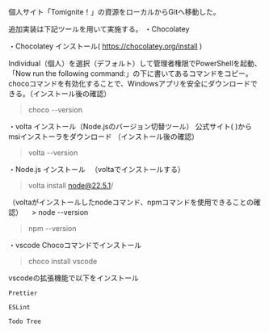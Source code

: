 個人サイト「Tomignite！」の資源をローカルからGitへ移動した。

追加実装は下記ツールを用いて実施する。
・Chocolatey

・Chocolatey インストール( https://chocolatey.org/install )

  Individual（個人）を選択（デフォルト）して管理者権限でPowerShellを起動、「Now run the following command:」の下に書いてあるコマンドをコピー。
  chocoコマンドを有効化することで、Windowsアプリを安全にダウンロードできる。（インストール後の確認） 
   > choco --version

・volta インストール（Node.jsのバージョン切替ツール）
  公式サイト(  )からmsiインストーラをダウンロード
  （インストール後の確認）  
  > volta --version

・Node.js インストール
　（voltaでインストールする）
   > volta install node@22.5.1/

（voltaがインストールしたnodeコマンド、npmコマンドを使用できることの確認）
 　> node --version
   > npm --version

・vscode
  Chocoコマンドでインストール
  > choco install vscode
  
  vscodeの拡張機能で以下をインストール
  
    Prettier
    
    ESLint
    
    Todo Tree
